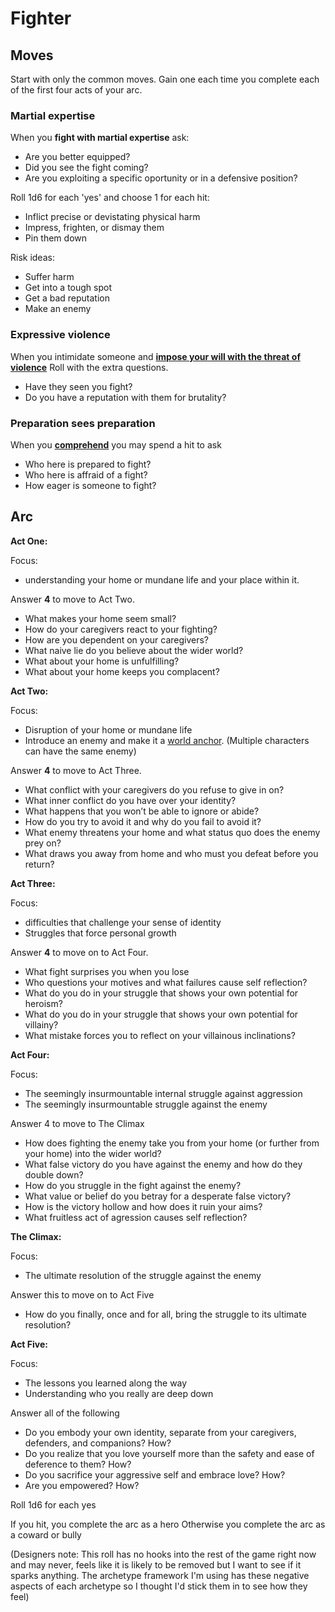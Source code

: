 # Fighter

## Moves

Start with only the common moves. Gain one each time you complete each of the first four acts of your arc.

### Martial expertise

When you **fight with martial expertise** ask:

- Are you better equipped?
- Did you see the fight coming?
- Are you exploiting a specific oportunity or in a defensive position?

Roll 1d6 for each 'yes' and choose 1 for each hit:

- Inflict precise or devistating physical harm
- Impress, frighten, or dismay them
- Pin them down

Risk ideas:
- Suffer harm
- Get into a tough spot
- Get a bad reputation
- Make an enemy

### Expressive violence

When you intimidate someone and [**impose your will with the threat of
violence**](../common-moves.md#intimidate-someone) Roll with the extra questions.

- Have they seen you fight?
- Do you have a reputation with them for brutality?

### Preparation sees preparation

When you [**comprehend**](../common-moves.md#comprehend) you may spend a hit to ask

- Who here is prepared to fight?
- Who here is affraid of a fight?
- How eager is someone to fight?

## Arc

**Act One:**

Focus:
* understanding your home or mundane life and your place within it.

Answer **4** to move to Act Two.
* What makes your home seem small?
* How do your caregivers react to your fighting?
* How are you dependent on your caregivers?
* What naive lie do you believe about the wider world?
* What about your home is unfulfilling?
* What about your home keeps you complacent?

**Act Two:**

Focus:
* Disruption of your home or mundane life
* Introduce an enemy and make it a [world anchor](../setting-the-setting.md#world-anchor). (Multiple characters can have the same enemy)

Answer **4** to move to Act Three.
* What conflict with your caregivers do you refuse to give in on?
* What inner conflict do you have over your identity?
* What happens that you won’t be able to ignore or abide?
* How do you try to avoid it and why do you fail to avoid it?
* What enemy threatens your home and what status quo does the enemy prey on?
* What draws you away from home and who must you defeat before you return?

**Act Three:**

Focus:
* difficulties that challenge your sense of identity
* Struggles that force personal growth

Answer **4** to move on to Act Four.
* What fight surprises you when you lose
* Who questions your motives and what failures cause self reflection?
* What do you do in your struggle that shows your own potential for heroism?
* What do you do in your struggle that shows your own potential for villainy?
* What mistake forces you to reflect on your villainous inclinations?

**Act Four:**

Focus:
* The seemingly insurmountable internal struggle against aggression
* The seemingly insurmountable struggle against the enemy

Answer 4 to move to The Climax
* How does fighting the enemy take you from your home (or further from your home) into the wider world?
* What false victory do you have against the enemy and how do they double down?
* How do you struggle in the fight against the enemy?
* What value or belief do you betray for a desperate false victory?
* How is the victory hollow and how does it ruin your aims?
* What fruitless act of agression causes self reflection?

**The Climax:**

Focus:
* The ultimate resolution of the struggle against the enemy

Answer this to move on to Act Five
* How do you finally, once and for all, bring the struggle to its ultimate resolution?

**Act Five:**

Focus:
* The lessons you learned along the way
* Understanding who you really are deep down

Answer all of the following
* Do you embody your own identity, separate from your caregivers, defenders, and companions? How?
* Do you realize that you love yourself more than the safety and ease of deference to them? How?
* Do you sacrifice your aggressive self and embrace love? How?
* Are you empowered? How?

Roll 1d6 for each yes

If you hit, you complete the arc as a hero
Otherwise you complete the arc as a coward or bully

(Designers note: This roll has no hooks into the rest of the game right now and may never, feels like it is likely to be removed but I want to see if it sparks anything. The archetype framework I'm using has these negative aspects of each archetype so I thought I'd stick them in to see how they feel)
